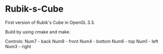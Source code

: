 # Rubik-s-Cube
First version of Rubik's Cube in OpenGL 3.3.

Build by using cmake and make.

Controls:
Num7 - back
Num9 - front
Num4 - bottom
Num6 - top
Num1 - left
Num3 - right

